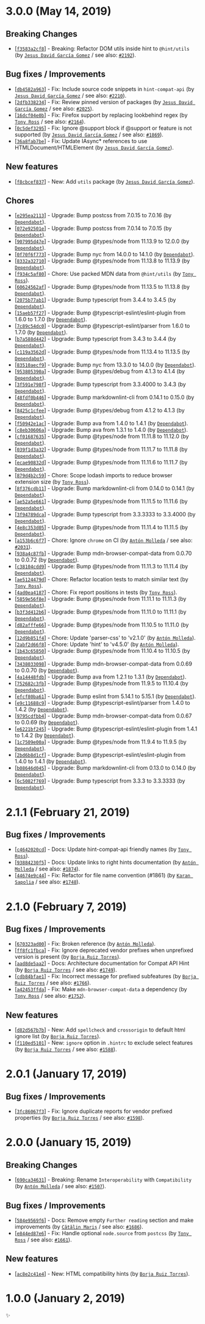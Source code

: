 # 3.0.0 (May 14, 2019)

## Breaking Changes

* [[`f3583a2cf8`](https://github.com/webhintio/hint/commit/f3583a2cf8c8a93c0ad726803d7211f7b1383b2b)] - Breaking: Refactor DOM utils inside hint to `@hint/utils` (by [`Jesus David García Gomez`](https://github.com/sarvaje) / see also: [`#2192`](https://github.com/webhintio/hint/issues/2192)).

## Bug fixes / Improvements

* [[`db4582a963`](https://github.com/webhintio/hint/commit/db4582a963ab54c1244da91ee2413581262f1998)] - Fix: Include source code snippets in `hint-compat-api` (by [`Jesus David García Gomez`](https://github.com/sarvaje) / see also: [`#2210`](https://github.com/webhintio/hint/issues/2210)).
* [[`2dfb338234`](https://github.com/webhintio/hint/commit/2dfb3382347cd264561adc378d6c73972bd1bae6)] - Fix: Review pinned version of packages (by [`Jesus David García Gomez`](https://github.com/sarvaje) / see also: [`#2025`](https://github.com/webhintio/hint/issues/2025)).
* [[`16dcf04e0b`](https://github.com/webhintio/hint/commit/16dcf04e0b8de4b506ebf6050132a23658845030)] - Fix: Firefox support by replacing lookbehind regex (by [`Tony Ross`](https://github.com/antross) / see also: [`#2164`](https://github.com/webhintio/hint/issues/2164)).
* [[`0c5def3295`](https://github.com/webhintio/hint/commit/0c5def3295fedd5129178e5791c943fcbda2908c)] - Fix: Ignore @support block if @support or feature is not supported (by [`Jesus David García Gomez`](https://github.com/sarvaje) / see also: [`#1869`](https://github.com/webhintio/hint/issues/1869)).
* [[`36a8fab7be`](https://github.com/webhintio/hint/commit/36a8fab7be8978bd92b302a2de9b5a9b0bf26e2c)] - Fix: Update IAsync* references to use HTMLDocument/HTMLElement (by [`Jesus David García Gomez`](https://github.com/sarvaje)).

## New features

* [[`f8cbcef837`](https://github.com/webhintio/hint/commit/f8cbcef8379fa2b97c990fbfae6a74b13a4a6c8f)] - New: Add `utils` package (by [`Jesus David García Gomez`](https://github.com/sarvaje)).

## Chores

* [[`e295ea2113`](https://github.com/webhintio/hint/commit/e295ea21135d129c032dc9fc636cb22f1a15e07c)] - Upgrade: Bump postcss from 7.0.15 to 7.0.16 (by [`Dependabot`](https://github.com/dependabot-bot)).
* [[`072e92501e`](https://github.com/webhintio/hint/commit/072e92501e89e60c3606b393afc7be83693d1012)] - Upgrade: Bump postcss from 7.0.14 to 7.0.15 (by [`Dependabot`](https://github.com/dependabot-bot)).
* [[`907995d47e`](https://github.com/webhintio/hint/commit/907995d47ec7dcdee2e3f336f026f9901e55f291)] - Upgrade: Bump @types/node from 11.13.9 to 12.0.0 (by [`Dependabot`](https://github.com/dependabot-bot)).
* [[`0f70f6f773`](https://github.com/webhintio/hint/commit/0f70f6f773235cdab31d5811eaa5f0ff9be9650f)] - Upgrade: Bump nyc from 14.0.0 to 14.1.0 (by [`Dependabot`](https://github.com/dependabot-bot)).
* [[`8332a32710`](https://github.com/webhintio/hint/commit/8332a32710329a40a628d4e61286a0a5464fb11f)] - Upgrade: Bump @types/node from 11.13.8 to 11.13.9 (by [`Dependabot`](https://github.com/dependabot-bot)).
* [[`f934c5af80`](https://github.com/webhintio/hint/commit/f934c5af80fedbdedc300597db126bbeb4df9016)] - Chore: Use packed MDN data from `@hint/utils` (by [`Tony Ross`](https://github.com/antross)).
* [[`60624562af`](https://github.com/webhintio/hint/commit/60624562af11362cf834f1791c6f3c1dfe84385d)] - Upgrade: Bump @types/node from 11.13.5 to 11.13.8 (by [`Dependabot`](https://github.com/dependabot-bot)).
* [[`2075b77ab1`](https://github.com/webhintio/hint/commit/2075b77ab1b05aadc51329261df3fbc9d83cc09e)] - Upgrade: Bump typescript from 3.4.4 to 3.4.5 (by [`Dependabot`](https://github.com/dependabot-bot)).
* [[`15aeb57f27`](https://github.com/webhintio/hint/commit/15aeb57f2753dce8e6b7c78a9cc5c5376a538835)] - Upgrade: Bump @typescript-eslint/eslint-plugin from 1.6.0 to 1.7.0 (by [`Dependabot`](https://github.com/dependabot-bot)).
* [[`7c89c54dc0`](https://github.com/webhintio/hint/commit/7c89c54dc035641db905a2d057dc2ba04af09eb1)] - Upgrade: Bump @typescript-eslint/parser from 1.6.0 to 1.7.0 (by [`Dependabot`](https://github.com/dependabot-bot)).
* [[`b7a588d442`](https://github.com/webhintio/hint/commit/b7a588d442233484c5ffdff41865761213b4121a)] - Upgrade: Bump typescript from 3.4.3 to 3.4.4 (by [`Dependabot`](https://github.com/dependabot-bot)).
* [[`c119a3562d`](https://github.com/webhintio/hint/commit/c119a3562dd487b8e48f20c99ed27d37b92288a8)] - Upgrade: Bump @types/node from 11.13.4 to 11.13.5 (by [`Dependabot`](https://github.com/dependabot-bot)).
* [[`83510aecf9`](https://github.com/webhintio/hint/commit/83510aecf9657aadbc987ae7ad66603a1da1e8e0)] - Upgrade: Bump nyc from 13.3.0 to 14.0.0 (by [`Dependabot`](https://github.com/dependabot-bot)).
* [[`953805390a`](https://github.com/webhintio/hint/commit/953805390a84c1d28447d57a06e58cf88da375ed)] - Upgrade: Bump @types/debug from 4.1.3 to 4.1.4 (by [`Dependabot`](https://github.com/dependabot-bot)).
* [[`3f591e798f`](https://github.com/webhintio/hint/commit/3f591e798f352ec47bab83e53ed548318688e51a)] - Upgrade: Bump typescript from 3.3.4000 to 3.4.3 (by [`Dependabot`](https://github.com/dependabot-bot)).
* [[`48fdf0b446`](https://github.com/webhintio/hint/commit/48fdf0b4461fd8a6b0ba20574bcb5ceed8bd0d8c)] - Upgrade: Bump markdownlint-cli from 0.14.1 to 0.15.0 (by [`Dependabot`](https://github.com/dependabot-bot)).
* [[`8425c1cfee`](https://github.com/webhintio/hint/commit/8425c1cfeefbca6014cc78a2486c4f5133a16e3e)] - Upgrade: Bump @types/debug from 4.1.2 to 4.1.3 (by [`Dependabot`](https://github.com/dependabot-bot)).
* [[`f50942e1ac`](https://github.com/webhintio/hint/commit/f50942e1ac6658f9e4b333f7f3a7342ab98b48ea)] - Upgrade: Bump ava from 1.4.0 to 1.4.1 (by [`Dependabot`](https://github.com/dependabot-bot)).
* [[`c8eb30606a`](https://github.com/webhintio/hint/commit/c8eb30606a39c9175e1ec43a8d693d04ff5842d4)] - Upgrade: Bump ava from 1.3.1 to 1.4.0 (by [`Dependabot`](https://github.com/dependabot-bot)).
* [[`cf01687635`](https://github.com/webhintio/hint/commit/cf0168763549e7ac3f02d3e406bec65bd9e96eb2)] - Upgrade: Bump @types/node from 11.11.8 to 11.12.0 (by [`Dependabot`](https://github.com/dependabot-bot)).
* [[`039f1d3a32`](https://github.com/webhintio/hint/commit/039f1d3a32b989435ef408d69bae2dd9544b8fe0)] - Upgrade: Bump @types/node from 11.11.7 to 11.11.8 (by [`Dependabot`](https://github.com/dependabot-bot)).
* [[`ecae90832d`](https://github.com/webhintio/hint/commit/ecae90832d40fb4270c13395ddd35e27acf8117f)] - Upgrade: Bump @types/node from 11.11.6 to 11.11.7 (by [`Dependabot`](https://github.com/dependabot-bot)).
* [[`879d4b2c59`](https://github.com/webhintio/hint/commit/879d4b2c59ff8a4a58e547639624d3efc3e3e38b)] - Chore: Scope lodash imports to reduce browser extension size (by [`Tony Ross`](https://github.com/antross)).
* [[`8f376cdb11`](https://github.com/webhintio/hint/commit/8f376cdb1154708693d1e8520859f5c63f3bcdd4)] - Upgrade: Bump markdownlint-cli from 0.14.0 to 0.14.1 (by [`Dependabot`](https://github.com/dependabot-bot)).
* [[`ae52a5e661`](https://github.com/webhintio/hint/commit/ae52a5e661ebd06ffdcd73d4cdcdc30bda62ac8d)] - Upgrade: Bump @types/node from 11.11.5 to 11.11.6 (by [`Dependabot`](https://github.com/dependabot-bot)).
* [[`3f94789dca`](https://github.com/webhintio/hint/commit/3f94789dcaf69db0047858becd18e1aedf406dcd)] - Upgrade: Bump typescript from 3.3.3333 to 3.3.4000 (by [`Dependabot`](https://github.com/dependabot-bot)).
* [[`4e8c353d05`](https://github.com/webhintio/hint/commit/4e8c353d05da6d2ef0e8db7b5ca8accfb0c27a16)] - Upgrade: Bump @types/node from 11.11.4 to 11.11.5 (by [`Dependabot`](https://github.com/dependabot-bot)).
* [[`a153b6c6f7`](https://github.com/webhintio/hint/commit/a153b6c6f7698b35bfc27b2568178bb98099e228)] - Chore: Ignore `chrome` on CI (by [`Antón Molleda`](https://github.com/molant) / see also: [`#2031`](https://github.com/webhintio/hint/issues/2031)).
* [[`938a4c87fb`](https://github.com/webhintio/hint/commit/938a4c87fb47a699f2691ceae5bb107a30aebda3)] - Upgrade: Bump mdn-browser-compat-data from 0.0.70 to 0.0.72 (by [`Dependabot`](https://github.com/dependabot-bot)).
* [[`c38104cdd9`](https://github.com/webhintio/hint/commit/c38104cdd92e12c1395d704a4271cfa23fb18727)] - Upgrade: Bump @types/node from 11.11.3 to 11.11.4 (by [`Dependabot`](https://github.com/dependabot-bot)).
* [[`ae5124479d`](https://github.com/webhintio/hint/commit/ae5124479d63d9d4bdafa0cac211eb2857485f50)] - Chore: Refactor location tests to match similar text (by [`Tony Ross`](https://github.com/antross)).
* [[`4ad0ea4187`](https://github.com/webhintio/hint/commit/4ad0ea41871335a9958df710e4dba33f92e301a8)] - Chore: Fix report positions in tests (by [`Tony Ross`](https://github.com/antross)).
* [[`5859e56f8e`](https://github.com/webhintio/hint/commit/5859e56f8e14944a0bd130c8abeecb822622ccf3)] - Upgrade: Bump @types/node from 11.11.1 to 11.11.3 (by [`Dependabot`](https://github.com/dependabot-bot)).
* [[`b3f3d412b6`](https://github.com/webhintio/hint/commit/b3f3d412b603b0bf7e2e290ab3614e24acf2d277)] - Upgrade: Bump @types/node from 11.11.0 to 11.11.1 (by [`Dependabot`](https://github.com/dependabot-bot)).
* [[`d82afffe66`](https://github.com/webhintio/hint/commit/d82afffe6668e81e6903e7a130daa07d730afb91)] - Upgrade: Bump @types/node from 11.10.5 to 11.11.0 (by [`Dependabot`](https://github.com/dependabot-bot)).
* [[`12d9b851f4`](https://github.com/webhintio/hint/commit/12d9b851f4afcfce693806df35d37c36684c35d8)] - Chore: Update 'parser-css' to 'v2.1.0' (by [`Antón Molleda`](https://github.com/molant)).
* [[`2abf2d66f8`](https://github.com/webhintio/hint/commit/2abf2d66f8ae620edab9d1dada6eb828d4531c1c)] - Chore: Update 'hint' to 'v4.5.0' (by [`Antón Molleda`](https://github.com/molant)).
* [[`1b43c65850`](https://github.com/webhintio/hint/commit/1b43c658508043d2d77422c61d4e94af21579640)] - Upgrade: Bump @types/node from 11.10.4 to 11.10.5 (by [`Dependabot`](https://github.com/dependabot-bot)).
* [[`3438033098`](https://github.com/webhintio/hint/commit/3438033098d9f134fe05b2878ad39f50b0ddbc42)] - Upgrade: Bump mdn-browser-compat-data from 0.0.69 to 0.0.70 (by [`Dependabot`](https://github.com/dependabot-bot)).
* [[`4a14448fdb`](https://github.com/webhintio/hint/commit/4a14448fdbebf96599548e49e4c8bca2fc0f05f8)] - Upgrade: Bump ava from 1.2.1 to 1.3.1 (by [`Dependabot`](https://github.com/dependabot-bot)).
* [[`752682c3fb`](https://github.com/webhintio/hint/commit/752682c3fb691c7a159928fba1c0c85075e88ecc)] - Upgrade: Bump @types/node from 11.9.5 to 11.10.4 (by [`Dependabot`](https://github.com/dependabot-bot)).
* [[`efcf80ba61`](https://github.com/webhintio/hint/commit/efcf80ba61c23c210d634c20ae85963af473606e)] - Upgrade: Bump eslint from 5.14.1 to 5.15.1 (by [`Dependabot`](https://github.com/dependabot-bot)).
* [[`e9c11688c9`](https://github.com/webhintio/hint/commit/e9c11688c9a94d9a091e275ed847b9f5dda7ac53)] - Upgrade: Bump @typescript-eslint/parser from 1.4.0 to 1.4.2 (by [`Dependabot`](https://github.com/dependabot-bot)).
* [[`9795cdfbb4`](https://github.com/webhintio/hint/commit/9795cdfbb4c8638dd4fb9d40b3e924c250705802)] - Upgrade: Bump mdn-browser-compat-data from 0.0.67 to 0.0.69 (by [`Dependabot`](https://github.com/dependabot-bot)).
* [[`e6221bf245`](https://github.com/webhintio/hint/commit/e6221bf245848bbfa6008ec1e506ad4c097ec5c2)] - Upgrade: Bump @typescript-eslint/eslint-plugin from 1.4.1 to 1.4.2 (by [`Dependabot`](https://github.com/dependabot-bot)).
* [[`1c7509e00a`](https://github.com/webhintio/hint/commit/1c7509e00a2d55cd04e6feb162d4e99bc0c8c101)] - Upgrade: Bump @types/node from 11.9.4 to 11.9.5 (by [`Dependabot`](https://github.com/dependabot-bot)).
* [[`2bd6b8d1cf`](https://github.com/webhintio/hint/commit/2bd6b8d1cffec609afccc7ab0c2ca05f06d3eaab)] - Upgrade: Bump @typescript-eslint/eslint-plugin from 1.4.0 to 1.4.1 (by [`Dependabot`](https://github.com/dependabot-bot)).
* [[`b08646d045`](https://github.com/webhintio/hint/commit/b08646d045f1ab3c1422958e9f1c25b607d96590)] - Upgrade: Bump markdownlint-cli from 0.13.0 to 0.14.0 (by [`Dependabot`](https://github.com/dependabot-bot)).
* [[`6c5082f769`](https://github.com/webhintio/hint/commit/6c5082f769a3d280239d1699c185396a57edac0d)] - Upgrade: Bump typescript from 3.3.3 to 3.3.3333 (by [`Dependabot`](https://github.com/dependabot-bot)).


# 2.1.1 (February 21, 2019)

## Bug fixes / Improvements

* [[`c4642020cd`](https://github.com/webhintio/hint/commit/c4642020cd17923acff6dc3d6d08947bc106ec15)] - Docs: Update hint-compat-api friendly names (by [`Tony Ross`](https://github.com/antross)).
* [[`93884230f5`](https://github.com/webhintio/hint/commit/93884230f59ba2a0221f9ea364f7a0e559cbca01)] - Docs: Update links to right hints documentation (by [`Antón Molleda`](https://github.com/molant) / see also: [`#1874`](https://github.com/webhintio/hint/issues/1874)).
* [[`44674e9c44`](https://github.com/webhintio/hint/commit/44674e9c4479cb3f3e3c2e66173437c74481f487)] - Fix: Refactor for file name convention (#1861) (by [`Karan Sapolia`](https://github.com/karansapolia) / see also: [`#1748`](https://github.com/webhintio/hint/issues/1748)).


# 2.1.0 (February 7, 2019)

## Bug fixes / Improvements

* [[`670323ad00`](https://github.com/webhintio/hint/commit/670323ad0046789d8016809ae3a80f0286a5e83b)] - Fix: Broken reference (by [`Antón Molleda`](https://github.com/molant)).
* [[`ff8fc1fbca`](https://github.com/webhintio/hint/commit/ff8fc1fbca0d37146f665797241852bcef6bc826)] - Fix: Ignore deprecated vendor prefixes when unprefixed version is present (by [`Borja Ruiz Torres`](https://github.com/borgitas21)).
* [[`aad8de5aa2`](https://github.com/webhintio/hint/commit/aad8de5aa2c00317376d767cdf6ab1218c14362d)] - Docs: Architecture documentation for Compat API Hint (by [`Borja Ruiz Torres`](https://github.com/borgitas21) / see also: [`#1749`](https://github.com/webhintio/hint/issues/1749)).
* [[`cdb84bfae1`](https://github.com/webhintio/hint/commit/cdb84bfae18f045da1eaee2a3a36adb0d5fd60e5)] - Fix: Incorrect message for prefixed subfeatures (by [`Borja Ruiz Torres`](https://github.com/borgitas21) / see also: [`#1766`](https://github.com/webhintio/hint/issues/1766)).
* [[`a42453ffda`](https://github.com/webhintio/hint/commit/a42453ffdacb54443d4a56db229b67d4b8be6833)] - Fix: Make `mdn-browser-compat-data` a dependency (by [`Tony Ross`](https://github.com/antross) / see also: [`#1752`](https://github.com/webhintio/hint/issues/1752)).

## New features

* [[`d82d567b7b`](https://github.com/webhintio/hint/commit/d82d567b7b4adb29be936a1989ae91f8a9a80948)] - New: Add `spellcheck` and `crossorigin` to default html ignore list (by [`Borja Ruiz Torres`](https://github.com/borgitas21)).
* [[`f110ed5101`](https://github.com/webhintio/hint/commit/f110ed51015174f996bd5904061b59901b55b66b)] - New: `ignore` option in `.hintrc` to exclude select features (by [`Borja Ruiz Torres`](https://github.com/borgitas21) / see also: [`#1588`](https://github.com/webhintio/hint/issues/1588)).


# 2.0.1 (January 17, 2019)

## Bug fixes / Improvements

* [[`3fc86067f3`](https://github.com/webhintio/hint/commit/3fc86067f3c65193bd9c52f614d3da3d7ef68fa8)] - Fix: Ignore duplicate reports for vendor prefixed properties (by [`Borja Ruiz Torres`](https://github.com/borgitas21) / see also: [`#1598`](https://github.com/webhintio/hint/issues/1598)).


# 2.0.0 (January 15, 2019)

## Breaking Changes

* [[`690ca34631`](https://github.com/webhintio/hint/commit/690ca3463188169da32c2f5f7959ca014117765c)] - Breaking: Rename `Interoperability` with `Compatibility` (by [`Antón Molleda`](https://github.com/molant) / see also: [`#1507`](https://github.com/webhintio/hint/issues/1507)).

## Bug fixes / Improvements

* [[`584e9569f6`](https://github.com/webhintio/hint/commit/584e9569f649ab40fbb5420460f0fb8bc2b675a2)] - Docs: Remove empty `Further reading` section and make improvements (by [`Cătălin Mariș`](https://github.com/alrra) / see also: [`#1686`](https://github.com/webhintio/hint/issues/1686)).
* [[`e844ed87e6`](https://github.com/webhintio/hint/commit/e844ed87e696cdcfbd00601a5565665d37686551)] - Fix: Handle optional `node.source` from `postcss` (by [`Tony Ross`](https://github.com/antross) / see also: [`#1661`](https://github.com/webhintio/hint/issues/1661)).

## New features

* [[`ac8e2c41e4`](https://github.com/webhintio/hint/commit/ac8e2c41e4170b163623fdd93938a79fff39d45c)] - New: HTML compatibility hints (by [`Borja Ruiz Torres`](https://github.com/borgitas21)).


# 1.0.0 (January 2, 2019)

✨
